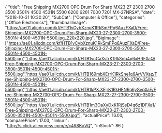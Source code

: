 {
	"title": "Free Shipping MX2700 OPC Drum For Sharp MX23 27 2300 2700 3500 3501N 4500 4501N 5500 6200 6201 7000 7201 MX-27NRSA",
	"date": "2018-10-31 10:30:20",
	"SubCat": ["Computer & Office"],
	"categories": ["Office Electronics"],
	"thumbnailImage": "https://ae01.alicdn.com/kf/HTB1vCybXznuK1RkSmFPq6AuzFXaD/Free-Shipping-MX2700-OPC-Drum-For-Sharp-MX23-27-2300-2700-3500-3501N-4500-4501N-5500.jpg_220x220.jpg",
	"BigImage": ["https://ae01.alicdn.com/kf/HTB1vCybXznuK1RkSmFPq6AuzFXaD/Free-Shipping-MX2700-OPC-Drum-For-Sharp-MX23-27-2300-2700-3500-3501N-4500-4501N-5500.jpg","https://ae01.alicdn.com/kf/HTB1vcCaXsfrK1RkSnb4q6xHRFXaQ/Free-Shipping-MX2700-OPC-Drum-For-Sharp-MX23-27-2300-2700-3500-3501N-4500-4501N-5500.jpg","https://ae01.alicdn.com/kf/HTB169mbXErrK1RkSne1q6ArVVXaz/Free-Shipping-MX2700-OPC-Drum-For-Sharp-MX23-27-2300-2700-3500-3501N-4500-4501N-5500.jpg","https://ae01.alicdn.com/kf/HTB1kPX.XEjrK1RkHFNRq6ySvpXaE/Free-Shipping-MX2700-OPC-Drum-For-Sharp-MX23-27-2300-2700-3500-3501N-4500-4501N-5500.jpg","https://ae01.alicdn.com/kf/HTB1m3OaXyDxK1RjSsD4q6z1DFXa1/Free-Shipping-MX2700-OPC-Drum-For-Sharp-MX23-27-2300-2700-3500-3501N-4500-4501N-5500.jpg"],
	"actualPrice": 16.00,
	"comparePrice": 17.00,
	"linkurl": "http://s.click.aliexpress.com/e/c4R8KxVQ",
	"inStock": 86
}
